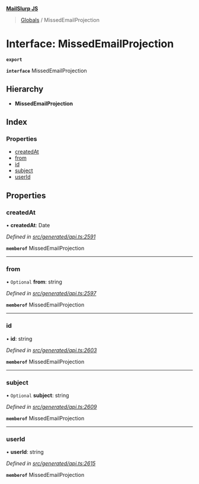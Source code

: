 **[MailSlurp JS](../README.md)**

> [Globals](../README.md) / MissedEmailProjection

# Interface: MissedEmailProjection

**`export`** 

**`interface`** MissedEmailProjection

## Hierarchy

* **MissedEmailProjection**

## Index

### Properties

* [createdAt](missedemailprojection.md#createdat)
* [from](missedemailprojection.md#from)
* [id](missedemailprojection.md#id)
* [subject](missedemailprojection.md#subject)
* [userId](missedemailprojection.md#userid)

## Properties

### createdAt

•  **createdAt**: Date

*Defined in [src/generated/api.ts:2591](https://github.com/mailslurp/mailslurp-client/blob/a8663d0/src/generated/api.ts#L2591)*

**`memberof`** MissedEmailProjection

___

### from

• `Optional` **from**: string

*Defined in [src/generated/api.ts:2597](https://github.com/mailslurp/mailslurp-client/blob/a8663d0/src/generated/api.ts#L2597)*

**`memberof`** MissedEmailProjection

___

### id

•  **id**: string

*Defined in [src/generated/api.ts:2603](https://github.com/mailslurp/mailslurp-client/blob/a8663d0/src/generated/api.ts#L2603)*

**`memberof`** MissedEmailProjection

___

### subject

• `Optional` **subject**: string

*Defined in [src/generated/api.ts:2609](https://github.com/mailslurp/mailslurp-client/blob/a8663d0/src/generated/api.ts#L2609)*

**`memberof`** MissedEmailProjection

___

### userId

•  **userId**: string

*Defined in [src/generated/api.ts:2615](https://github.com/mailslurp/mailslurp-client/blob/a8663d0/src/generated/api.ts#L2615)*

**`memberof`** MissedEmailProjection
